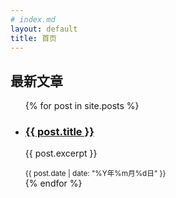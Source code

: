 ```yaml
---
# index.md
layout: default
title: 首页
---
```


## 最新文章

<ul>
  {% for post in site.posts %}
    <li>
      <h3>
        <a href="{{ post.url | relative_url }}">{{ post.title }}</a>
      </h3>
      <p>{{ post.excerpt }}</p>
      <small>{{ post.date | date: "%Y年%m月%d日" }}</small>
    </li>
  {% endfor %}
</ul>